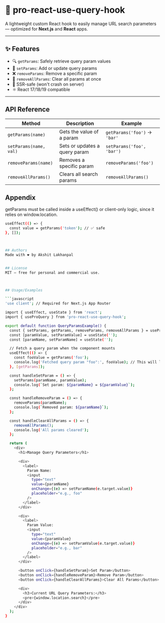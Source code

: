 # 🧩 pro-react-use-query-hook

A lightweight custom React hook to easily manage URL search parameters — optimized for **Next.js** and **React** apps.

---

## ✨ Features

- 🔍 `getParams`: Safely retrieve query param values
- 🧼 `setParams`: Add or update query params
- ❌ `removeParams`: Remove a specific param
- 🔄 `removeAllParams`: Clear all params at once
- 🧠 SSR-safe (won't crash on server)
- ⚛️ React 17/18/19 compatible

---


## API Reference

| Method                 | Description                   | Example                      |
| ---------------------- | ----------------------------- | ---------------------------- |
| `getParams(name)`      | Gets the value of a param     | `getParams('foo')` → `'bar'` |
| `setParams(name, val)` | Sets or updates a query param | `setParams('foo', 'bar')`    |
| `removeParams(name)`   | Removes a specific param      | `removeParams('foo')`        |
| `removeAllParams()`    | Clears all search params      | `removeAllParams()`          |



## Appendix

getParams must be called inside a useEffect() or client-only logic, since it relies on window.location.

```bash
useEffect(() => {
  const value = getParams('token'); // ✅ safe
}, []);



## Authors
Made with ❤️ by Akshit Lakhanpal


## License
MIT – free for personal and commercial use.



## Usage/Examples

```javascript
'use client'; // Required for Next.js App Router

import { useEffect, useState } from 'react';
import { useProQuery } from 'pro-react-use-query-hook';

export default function QueryParamsExample() {
  const { setParams, getParams, removeParams, removeAllParams } = useProQuery();
  const [paramValue, setParamValue] = useState('');
  const [paramName, setParamName] = useState('');

  // Fetch a query param when the component mounts
  useEffect(() => {
    const fooValue = getParams('foo');
    console.log('Fetched query param "foo":', fooValue); // This will log the value of "foo" from the URL if exists.
  }, [getParams]);

  const handleSetParam = () => {
    setParams(paramName, paramValue);
    console.log(`Set param: ${paramName} = ${paramValue}`);
  };

  const handleRemoveParam = () => {
    removeParams(paramName);
    console.log(`Removed param: ${paramName}`);
  };

  const handleClearAllParams = () => {
    removeAllParams();
    console.log('All params cleared');
  };

  return (
    <div>
      <h1>Manage Query Parameters</h1>

      <div>
        <label>
          Param Name:
          <input
            type="text"
            value={paramName}
            onChange={(e) => setParamName(e.target.value)}
            placeholder="e.g., foo"
          />
        </label>
      </div>

      <div>
        <label>
          Param Value:
          <input
            type="text"
            value={paramValue}
            onChange={(e) => setParamValue(e.target.value)}
            placeholder="e.g., bar"
          />
        </label>
      </div>

      <button onClick={handleSetParam}>Set Param</button>
      <button onClick={handleRemoveParam}>Remove Param</button>
      <button onClick={handleClearAllParams}>Clear All Params</button>

      <div>
        <h3>Current URL Query Parameters:</h3>
        <pre>{window.location.search}</pre>
      </div>
    </div>
  );
}
```

